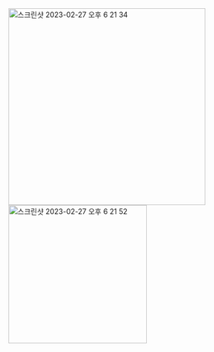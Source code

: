 <img width="390" alt="스크린샷 2023-02-27 오후 6 21 34" src="https://user-images.githubusercontent.com/94547692/221524382-c0527017-3717-4ced-8e6e-317ec36b87f2.png">
<img width="274" alt="스크린샷 2023-02-27 오후 6 21 52" src="https://user-images.githubusercontent.com/94547692/221524400-bc433a57-53e1-4464-a8b7-539e3b56f81e.png">

